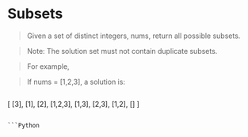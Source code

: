 # Subsets

> Given a set of distinct integers, nums, return all possible subsets.

> Note: The solution set must not contain duplicate subsets.

> For example,

> If nums = [1,2,3], a solution is:

> ```
[
  [3],
  [1],
  [2],
  [1,2,3],
  [1,3],
  [2,3],
  [1,2],
  []
]
```

```Python

```
